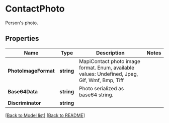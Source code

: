 # ContactPhoto
Person&#39;s photo.             

## Properties
Name | Type | Description | Notes
------------ | ------------- | ------------- | -------------
**PhotoImageFormat** | **string** | MapiContact photo image format. Enum, available values: Undefined, Jpeg, Gif, Wmf, Bmp, Tiff | 
**Base64Data** | **string** | Photo serialized as base64 string.              | 
**Discriminator** | **string** |  | 


[[Back to Model list]](Models.md) [[Back to README]](README.md)


